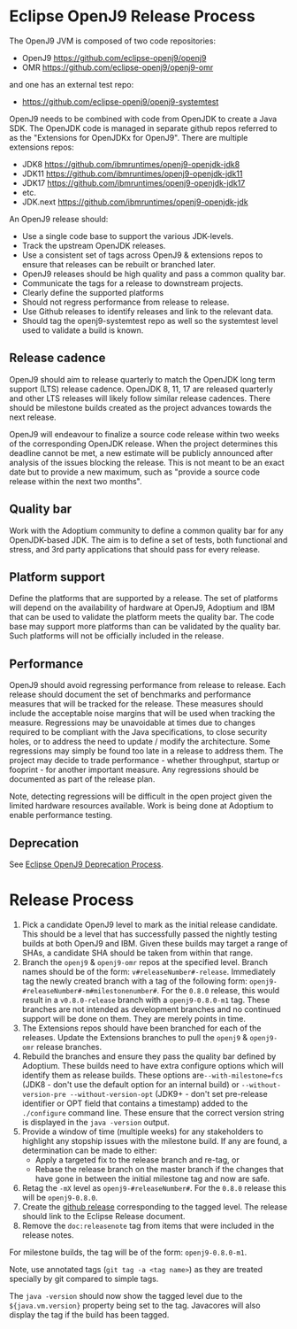 <!--
Copyright IBM Corp. and others 2018

This program and the accompanying materials are made available under
the terms of the Eclipse Public License 2.0 which accompanies this
distribution and is available at https://www.eclipse.org/legal/epl-2.0/
or the Apache License, Version 2.0 which accompanies this distribution and
is available at https://www.apache.org/licenses/LICENSE-2.0.

This Source Code may also be made available under the following
Secondary Licenses when the conditions for such availability set
forth in the Eclipse Public License, v. 2.0 are satisfied: GNU
General Public License, version 2 with the GNU Classpath
Exception [1] and GNU General Public License, version 2 with the
OpenJDK Assembly Exception [2].

[1] https://www.gnu.org/software/classpath/license.html
[2] https://openjdk.org/legal/assembly-exception.html

SPDX-License-Identifier: EPL-2.0 OR Apache-2.0 OR GPL-2.0 WITH Classpath-exception-2.0 OR LicenseRef-GPL-2.0 WITH Assembly-exception
-->

# Eclipse OpenJ9 Release Process

The OpenJ9 JVM is composed of two code repositories:

* OpenJ9 https://github.com/eclipse-openj9/openj9
* OMR https://github.com/eclipse-openj9/openj9-omr

and one has an external test repo:

* https://github.com/eclipse-openj9/openj9-systemtest

OpenJ9 needs to be combined with code from OpenJDK to create a Java SDK.
The OpenJDK code is managed in separate github repos referred to as the
"Extensions for OpenJDKx for OpenJ9".  There are multiple
extensions repos:

* JDK8 https://github.com/ibmruntimes/openj9-openjdk-jdk8
* JDK11 https://github.com/ibmruntimes/openj9-openjdk-jdk11
* JDK17 https://github.com/ibmruntimes/openj9-openjdk-jdk17
* etc.
* JDK.next https://github.com/ibmruntimes/openj9-openjdk-jdk

An OpenJ9 release should:

* Use a single code base to support the various JDK-levels.
* Track the upstream OpenJDK releases.
* Use a consistent set of tags across OpenJ9 & extensions repos to
ensure that releases can be rebuilt or branched later.
* OpenJ9 releases should be high quality and pass a common quality bar.
* Communicate the tags for a release to downstream projects.
* Clearly define the supported platforms
* Should not regress performance from release to release.
* Use Github releases to identify releases and link to the relevant
data.
* Should tag the openj9-systemtest repo as well so the systemtest level used to validate a build is known.


## Release cadence
OpenJ9 should aim to release quarterly to match the OpenJDK long term
support (LTS) release cadence.  OpenJDK 8, 11, 17 are released quarterly and
other LTS releases will likely follow similar release cadences.  There
should be milestone builds created as the project advances towards the
next release.

OpenJ9 will endeavour to finalize a source code release within two weeks of
the corresponding OpenJDK release. When the project determines this deadline
cannot be met, a new estimate will be publicly announced after analysis of
the issues blocking the release. This is not meant to be an exact date but
to provide a new maximum, such as "provide a source code release within the
next two months".

## Quality bar
Work with the Adoptium community to define a common quality bar for
any OpenJDK-based JDK.  The aim is to define a set of tests, both
functional and stress, and 3rd party applications that should pass for
every release.

## Platform support
Define the platforms that are supported by a release.  The set of
platforms will depend on the availability of hardware at OpenJ9, Adoptium and
IBM that can be used to validate the platform meets the quality
bar.  The code base may support more platforms than can be validated by
the quality bar.  Such platforms will not be officially included in the release.

## Performance
OpenJ9 should avoid regressing performance from release to release.
Each release should document the set of benchmarks and performance measures
that will be tracked for the release.  These measures should include the
acceptable noise margins that will be used when tracking the measure.
Regressions may be unavoidable at times due to changes required to be compliant
with the Java specifications, to close security holes, or to address the
need to update / modify the architecture.  Some regressions may simply be
found too late in a release to address them.
The project may decide to trade performance - whether throughput, startup
or fooprint - for another important measure.
Any regressions should be documented as part of the release plan.

Note, detecting regressions will be difficult in the open project
given the limited hardware resources available.  Work is being done at
Adoptium to enable performance testing.

## Deprecation
See [Eclipse OpenJ9 Deprecation Process](deprecation.md).

# Release Process

1. Pick a candidate OpenJ9 level to mark as the initial release candidate.  This
should be a level that has successfully passed the nightly testing builds at
both OpenJ9 and IBM. Given these builds may target a range of SHAs, a
candidate SHA should be taken from within that range.
1. Branch the `openj9` & `openj9-omr` repos at the specified level.  Branch names
should be of the form: `v#releaseNumber#-release`.  Immediately
tag the newly created branch with a tag of the following form:
`openj9-#releaseNumber#-m#milestonenumber#`.  For the `0.8.0` release, this would
result in a `v0.8.0-release` branch with a `openj9-0.8.0-m1` tag.  These branches
are not intended as development branches and no continued support will be done on
them.  They are merely points in time.
1. The Extensions repos should have been branched for each of the releases.
Update the Extensions branches to pull the `openj9` & `openj9-omr` release branches.
1. Rebuild the branches and ensure they pass the quality bar defined by
Adoptium. These builds need to have extra configure options which will
 identify them as release builds.  These options are`--with-milestone=fcs`
 (JDK8 - don't use the default option for an internal build) or
 `--without-version-pre --without-version-opt` (JDK9+ - don't set
 pre-release identifier or OPT field that contains a timestamp) added to the
 `./configure` command line.  These ensure that the correct version string
 is displayed in the `java -version` output.
1. Provide a window of time (multiple weeks) for any stakeholders to highlight any
stopship issues with the milestone build.  If any are found, a
determination can be made to either:
	* Apply a targeted fix to the release branch and re-tag, or
	* Rebase the release branch on the master branch if the
	changes that have gone in between the initial milestone tag and now are safe.
1. Retag the `-mX` level as `openj9-#releaseNumber#`.  For the `0.8.0` release this
will be `openj9-0.8.0`.
1. Create the [github release](https://help.github.com/articles/creating-releases/)
corresponding to the tagged level.  The release should link to the Eclipse Release
document.
1. Remove the `doc:releasenote` tag from items that were included in the release
notes.

For milestone builds, the tag will be of the form: `openj9-0.8.0-m1`.

Note, use annotated tags (`git tag -a <tag name>`) as they are treated specially by
git compared to simple tags.

The `java -version` should now show the tagged level due to the `${java.vm.version}`
property being set to the tag.  Javacores will also display the tag if the build has
been tagged.

